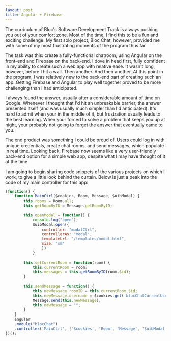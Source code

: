 ```yaml
---
layout: post
title: Angular + Firebase
---
```


The curriculum of Bloc's Software Development Track is always pushing you out of your comfort zone. Most of the time, I find this to be a fun and exciting challenge. My first solo project, Bloc Chat, however, provided me with some of my most frustrating moments of the program thus far. 

The task was this: create a fully-functional chatroom, using Angular on the front-end and Firebase on the back-end. I dove in head first, fully comfident in my ability to create such a web app with relative ease. It wasn't long, however, before I hit a wall. Then another. And then another. At this point in the program, I was relatively new to the back-end part of creating such an app. Getting Firebase and Angular to play well together proved to be more challenging than I had anticipated. 

I always found the answer, usually after a considerable amount of time on Google. Whenever I thought that I'd hit an unbreakable barrier, the answer presented itself (and was usually much simpler than I'd anticipated). It's hard to admit when your in the middle of it, but frustration usually leads to the best learning. When your forced to solve a problem that keeps you up at night, your probably not going to forget the answer that eventually came to you.

The end product was something I could be proud of. Users could log in with unique credentials, create chat rooms, and send messages, which populate in real time. Looking back, Firebase now seems like a very user-friendly back-end option for a simple web app, despite what I may have thought of it at the time.

I am going to begin sharing code snippets of the various projects on which I work, to give a little look behind the curtain. Below is just a peak into the code of my main controller for this app:

```Javascript
(function() {
    function MainCtrl($cookies, Room, Message, $uibModal) {
        this.rooms = Room.all;
        this.getRoomByID = Message.getRoomByID;
        
        this.openModal = function() {
            console.log("open");
            $uibModal.open({
                controller: "modalCtrl",
                controllerAs: "modal",
                templateUrl: "/templates/modal.html",
                size: 'sm'
                })
            }
        
        this.setCurrentRoom = function(room) {
            this.currentRoom = room;
            this.messages = this.getRoomByID(room.$id);
        }
        
        this.sendMessage = function() {
            this.newMessage.roomID = this.currentRoom.$id;
            this.newMessage.username = $cookies.get('blocChatCurrentUser');
            Message.send(this.newMessage);
            this.newMessage = "";
        }
    }
    angular
    .module("blocChat")
    .controller('MainCtrl', ['$cookies', 'Room', 'Message', '$uibModal', MainCtrl]);
})();
```